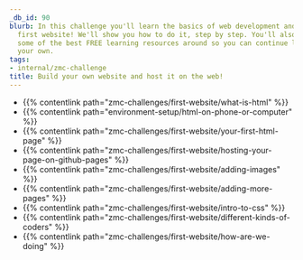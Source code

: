 ```yaml
---
_db_id: 90
blurb: In this challenge you'll learn the basics of web development and host your
  first website! We'll show you how to do it, step by step. You'll also learn about
  some of the best FREE learning resources around so you can continue learning on
  your own.
tags:
- internal/zmc-challenge
title: Build your own website and host it on the web!
---
```


- {{% contentlink path="zmc-challenges/first-website/what-is-html" %}}
- {{% contentlink path="environment-setup/html-on-phone-or-computer" %}}
- {{% contentlink path="zmc-challenges/first-website/your-first-html-page" %}}
- {{% contentlink path="zmc-challenges/first-website/hosting-your-page-on-github-pages" %}}
- {{% contentlink path="zmc-challenges/first-website/adding-images" %}}
- {{% contentlink path="zmc-challenges/first-website/adding-more-pages" %}}
- {{% contentlink path="zmc-challenges/first-website/intro-to-css" %}}
- {{% contentlink path="zmc-challenges/first-website/different-kinds-of-coders" %}}
- {{% contentlink path="zmc-challenges/first-website/how-are-we-doing" %}}